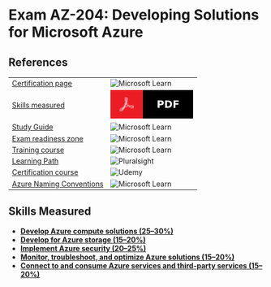 # Exam AZ-204: Developing Solutions for Microsoft Azure

## References

|           |           |  
| --------- | --------- |
| [Certification page](https://learn.microsoft.com/en-us/certifications/exams/az-204/) | ![Microsoft Learn](https://img.shields.io/badge/Microsoft_Learn-258ffa?style=for-the-badge&logo=microsoft&logoColor=white) |
| [Skills measured](AZ-204_StudyGuide_ENU_FY23Q3_v2.pdf) | ![PDF](./images/pdf_badge.svg) |
| [Study Guide](https://learn.microsoft.com/en-gb/certifications/resources/study-guides/AZ-204) | ![Microsoft Learn](https://img.shields.io/badge/Microsoft_Learn-258ffa?style=for-the-badge&logo=microsoft&logoColor=white) |
| [Exam readiness zone](https://learn.microsoft.com/en-us/shows/exam-readiness-zone/preparing-for-az-204-develop-azure-compute-solutions-1-of-5) | ![Microsoft Learn](https://img.shields.io/badge/Microsoft_Learn-258ffa?style=for-the-badge&logo=microsoft&logoColor=white) |
| [Training course](https://learn.microsoft.com/en-us/training/courses/az-204t00) | ![Microsoft Learn](https://img.shields.io/badge/Microsoft_Learn-258ffa?style=for-the-badge&logo=microsoft&logoColor=white) |
| [Learning Path](https://app.pluralsight.com/paths/certificate/developing-solutions-for-microsoft-azure-az-204) | ![Pluralsight](https://img.shields.io/badge/Pluralsight-EE3057?style=for-the-badge&logo=pluralsight&logoColor=white) |
| [Certification course](https://www.udemy.com/course/azure-certification-1/) | ![Udemy](https://img.shields.io/badge/Udemy-A435F0?style=for-the-badge&logo=Udemy&logoColor=white) |
| [Azure Naming Conventions](https://learn.microsoft.com/en-us/azure/cloud-adoption-framework/ready/azure-best-practices/resource-naming) | ![Microsoft Learn](https://img.shields.io/badge/Microsoft_Learn-258ffa?style=for-the-badge&logo=microsoft&logoColor=white) |

## Skills Measured
- **[Develop Azure compute solutions (25–30%)](Compute)**
- **[Develop for Azure storage (15–20%)](Storage)**
- **[Implement Azure security (20–25%)](Security)**
- **[Monitor, troubleshoot, and optimize Azure solutions (15–20%)](Trobuleshoot)**
- **[Connect to and consume Azure services and third-party services (15–20%)](Services)**
